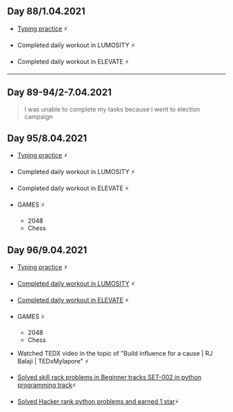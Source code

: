 ## Day 88/1.04.2021 ##


- [Typing practice](keybr.com) ⚡
   
- Completed daily workout in LUMOSITY ⚡

- Completed daily workout in ELEVATE ⚡

---
## Day 89-94/2-7.04.2021 ##

> I was unable to complete my tasks because i went to election campaign

## Day 95/8.04.2021 ##


- [Typing practice](keybr.com) ⚡
   
- Completed daily workout in LUMOSITY ⚡

- Completed daily workout in ELEVATE ⚡

- GAMES ⚡
  - 2048
  - Chess

## Day 96/9.04.2021 ##


- [Typing practice](https://github.com/GuruVikram02/TASK-PROOFS/blob/master/KEY%20BR/APRIL%209.JPG) ⚡
   
- [Completed daily workout in LUMOSITY](https://github.com/GuruVikram02/TASK-PROOFS/blob/master/Lumosity/April%209.JPG) ⚡

- [Completed daily workout in ELEVATE]() ⚡

- GAMES ⚡
  - 2048
  - Chess
- Watched TEDX video in the topic of "Build influence for a cause | RJ Balaji | TEDxMylapore" ⚡

- [Solved skill rack problems in Beginner tracks SET-002 in python programming track](https://github.com/GuruVikram02/TASK-PROOFS/blob/master/Skill%20rack/april%209.JPG)⚡

- [Solved Hacker rank python problems and earned 1 star](https://github.com/GuruVikram02/TASK-PROOFS/blob/master/Hacker%20rank/April%209.JPG)⚡
